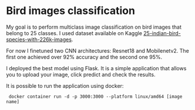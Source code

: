 # Bird images classification

My goal is to perform multiclass image classification on bird images that belong to 25 classes. I used dataset available on Kaggle [25-indian-bird-species-with-226k-images](https://www.kaggle.com/datasets/arjunbasandrai/25-indian-bird-species-with-226k-images).

For now I finetuned two CNN architectures: Resnet18 and Mobilenetv2. The first one achieved over 92% accuracy and the second one 95%.

I deployed the best model using Flask. It is a simple application that allows you to upload your image, click predict and check the results.

It is possible to run the application using docker:
```
 docker container run -d -p 3000:3000 --platform linux/amd64 [image name]
 ```